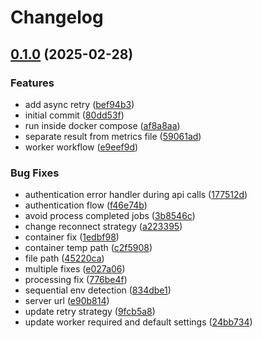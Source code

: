 # Changelog

## [0.1.0](https://github.com/MalwareDataLab/autodroid-worker/compare/v0.0.1...v0.1.0) (2025-02-28)


### Features

* add async retry ([bef94b3](https://github.com/MalwareDataLab/autodroid-worker/commit/bef94b37252f3c56b3ff8a858fb40c42bde816b1))
* initial commit ([80dd53f](https://github.com/MalwareDataLab/autodroid-worker/commit/80dd53fa15be74347e27863d9065787e3184affa))
* run inside docker compose ([af8a8aa](https://github.com/MalwareDataLab/autodroid-worker/commit/af8a8aaee66823cf50ff41ff4cc71f1f56537f5a))
* separate result from metrics file ([59061ad](https://github.com/MalwareDataLab/autodroid-worker/commit/59061adcab9e975e58bd30c092b9bf9a6d476ef3))
* worker workflow ([e9eef9d](https://github.com/MalwareDataLab/autodroid-worker/commit/e9eef9d589ff0066c1326ba0ac49659125923e54))


### Bug Fixes

* authentication error handler during api calls ([177512d](https://github.com/MalwareDataLab/autodroid-worker/commit/177512d204fb77b3a4c1ee2ce5c26b3090fd4717))
* authentication flow ([f46e74b](https://github.com/MalwareDataLab/autodroid-worker/commit/f46e74b0d881ee847a057aa13f7be0f3c1eff960))
* avoid process completed jobs ([3b8546c](https://github.com/MalwareDataLab/autodroid-worker/commit/3b8546ce23404d4e023403437f5eaedff8f31ce5))
* change reconnect strategy ([a223395](https://github.com/MalwareDataLab/autodroid-worker/commit/a2233950c0df65a7a97c3a1e0bfcb115ae6c7aa0))
* container fix ([1edbf98](https://github.com/MalwareDataLab/autodroid-worker/commit/1edbf9885339b4bb0ec4671f64f488a5ef55af1e))
* container temp path ([c2f5908](https://github.com/MalwareDataLab/autodroid-worker/commit/c2f590860d6aef148398438c242773d5a690a443))
* file path ([45220ca](https://github.com/MalwareDataLab/autodroid-worker/commit/45220caa290c01fc115197af900ea4f7da27d6a8))
* multiple fixes ([e027a06](https://github.com/MalwareDataLab/autodroid-worker/commit/e027a06e303f873e8df277928b5e21b389186f56))
* processing fix ([776be4f](https://github.com/MalwareDataLab/autodroid-worker/commit/776be4f2bc10de9ebf1a57721b3ce2d38387d67b))
* sequential env detection ([834dbe1](https://github.com/MalwareDataLab/autodroid-worker/commit/834dbe12130500951523a9e97ed42c8f6feeffff))
* server url ([e90b814](https://github.com/MalwareDataLab/autodroid-worker/commit/e90b814858570cd23bd46493697df8ee91d97785))
* update retry strategy ([9fcb5a8](https://github.com/MalwareDataLab/autodroid-worker/commit/9fcb5a8f0a834ce3ff9b3644b91f1034ab46effe))
* update worker required and default settings ([24bb734](https://github.com/MalwareDataLab/autodroid-worker/commit/24bb7348fe92904fb75d0a1d4206fe322e22ea68))

